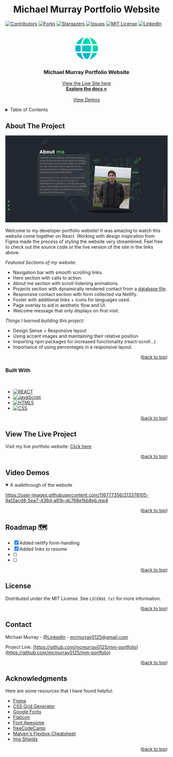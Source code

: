<h1 align="center">Michael Murray Portfolio Website</h1>

<!-- Improved compatibility of back to top link: See: https://github.com/othneildrew/Best-README-Template/pull/73 -->

<a name="readme-top"></a>

<!--
*** Thanks for checking out the Best-README-Template. If you have a suggestion
*** that would make this better, please fork the repo and create a pull request
*** or simply open an issue with the tag "enhancement".
*** Don't forget to give the project a star!
*** Thanks again! Now go create something AMAZING! :D
-->

<!-- PROJECT SHIELDS -->
<!--
*** I'm using markdown "reference style" links for readability.
*** Reference links are enclosed in brackets [ ] instead of parentheses ( ).
*** See the bottom of this document for the declaration of the reference variables
*** for contributors-url, forks-url, etc. This is an optional, concise syntax you may use.
*** https://www.markdownguide.org/basic-syntax/#reference-style-links
-->

[![Contributors][contributors-shield]][contributors-url]
[![Forks][forks-shield]][forks-url]
[![Stargazers][stars-shield]][stars-url]
[![Issues][issues-shield]][issues-url]
[![MIT License][license-shield]][license-url]
[![LinkedIn][linkedin-shield]][linkedin-url]

<!-- PROJECT LOGO -->
<br />
<div align="center">
  <a href="https://github.com/mcmurray0125/mm-portfolio">
    <img src="public/images/md/website-md-logo.png" alt="Logo" width="75px" height="75px">
  </a>

  <h3 align="center">Michael Murray Portfolio Website</h3>

  <p align="center">
    <a href ="https://michael-murray.netlify.app" target="_blank">View the Live Site here</a>
    <br />
    <a href="https://github.com/mcmurray0125/mm-portfolio"><strong>Explore the docs »</strong></a>
    <br />
    <br />
    <a href="#video-demos">View Demos</a>
  </p>
</div>

<!-- TABLE OF CONTENTS -->
<details>
  <summary>Table of Contents</summary>
  <ol>
    <li>
      <a href="#about-the-project">About The Project</a>
      <ul>
        <li><a href="#built-with">Built With</a></li>
      </ul>
    </li>
    <li>
      <a href="#view-the-live-project">View the Live Project</a>
      <ul>
      </ul>
    </li>
    <li><a href="#video-demos">Video Demos</a></li>
    <li><a href="#roadmap-">Roadmap</a></li>
    <li><a href="#contributing">Contributing</a></li>
    <li><a href="#license">License</a></li>
    <li><a href="#contact">Contact</a></li>
    <li><a href="#acknowledgments">Acknowledgments</a></li>
  </ol>
</details>

<!-- ABOUT THE PROJECT -->

## About The Project

[![Product Name Screen Shot][product-screenshot]](https://github.com/mcmurray0125/mm-portfolio)

Welcome to my developer portfolio website! It was amazing to watch this website come together on React. Working with design inspiration from Figma made the process of styling the website very streamlined. Feel free to check out the source code or the live version of the site in the links above.

_Featured Sections of my website:_

- Navigation bar with smooth scrolling links.
- Hero section with calls to action.
- About me section with scroll-listening animations.
- Projects section with dynamically rendered contact from a <a href ="https://github.com/mcmurray0125/mm-portfolio/blob/main/src/assets/cards.js" target="_blank">database file</a>.
- Responsive contact section with form collected via Netlify.
- Footer with additional links + icons for languages used.
- Page overlay to aid in aesthetic flow and UI.
- Welcome message that only displays on first visit.


_Things I learned building this project:_

- Design Sense + Responsive layout
- Using accent images and maintaining their relative position
- Importing npm packages for increased functionality (react-scroll...)
- Importance of using percentages in a responsive layout.

<p align="right">(<a href="#readme-top">back to top</a>)</p>

### Built With

<br>

- [![REACT][react.js]][react-url]
- [![JavaScript][javascript.com]][javascript-url]
- [![HTML5][html.org]][html-url]
- [![CSS][css.org]][css-url]

<p align="right">(<a href="#readme-top">back to top</a>)</p>

<!-- GETTING STARTED -->

## View The Live Project

Visit my live portfolio website: <a href="https://michael-murray.netlify.app" target="_blank">Click here</a>

<p align="right">(<a href="#readme-top">back to top</a>)</p>
<!-- USAGE EXAMPLES -->

## Video Demos

<details open>
  <summary>A walkthrough of the website</summary>
  
  

https://user-images.githubusercontent.com/116777356/213378105-9a12acd8-5ea7-436d-a91b-dc768e1bb8eb.mp4


  
  
</details>

<p align="right">(<a href="#readme-top">back to top</a>)</p>

<!-- ROADMAP -->

## Roadmap &#128506;

- [x] Added netlify form-handling
- [x] Added links to resume
- [ ]
- [ ]

<p align="right">(<a href="#readme-top">back to top</a>)</p>

<!-- LICENSE -->

## License

Distributed under the MIT License. See `LICENSE.txt` for more information.

<p align="right">(<a href="#readme-top">back to top</a>)</p>

<!-- CONTACT -->

## Contact

Michael Murray - [@LinkedIn](https://www.linkedin.com/in/michaelchristophermurray/) - mcmurray0125@gmail.com

Project Link: [https://github.com/mcmurray0125/mm-portfolio](https://github.com/mcmurray0125/mm-portfolio)

<p align="right">(<a href="#readme-top">back to top</a>)</p>

<!-- ACKNOWLEDGMENTS -->

## Acknowledgments

Here are some resources that I have found helpful:

- [Figma](https://figma.com)
- [CSS Grid Generator](https://cssgrid-generator.netlify.app/)
- [Google Fonts](https://fonts.google.com)
- [Flaticon](https://www.flaticon.com/)
- [Font Awesome](https://fontawesome.com)
- [freeCodeCamp](https://www.youtube.com/@freecodecamp)
- [Malven's Flexbox Cheatsheet](https://flexbox.malven.co/)
- [Img Shields](https://shields.io)

<p align="right">(<a href="#readme-top">back to top</a>)</p>

<!-- MARKDOWN LINKS & IMAGES -->
<!-- https://www.markdownguide.org/basic-syntax/#reference-style-links -->

[contributors-shield]: https://img.shields.io/github/contributors/mcmurray0125/mm-portfolio.svg?style=for-the-badge
[contributors-url]: https://github.com/mcmurray0125/mm-portfolio/graphs/contributors
[forks-shield]: https://img.shields.io/github/forks/mcmurray0125/mm-portfolio.svg?style=for-the-badge
[forks-url]: https://github.com/mcmurray0125/mm-portfolio/network/members
[stars-shield]: https://img.shields.io/github/stars/mcmurray0125/mm-portfolio.svg?style=for-the-badge
[stars-url]: https://github.com/mcmurray0125/mm-portfolio/stargazers
[issues-shield]: https://img.shields.io/github/issues/mcmurray0125/mm-portfolio.svg?style=for-the-badge
[issues-url]: https://github.com/mcmurray0125/mm-portfolio/issues
[license-shield]: https://img.shields.io/github/license/mcmurray0125/mm-portfolio.svg?style=for-the-badge
[license-url]: https://github.com/mcmurray0125/mm-portfolio/blob/main/LICENSE.txt
[linkedin-shield]: https://img.shields.io/badge/-LinkedIn-black.svg?style=for-the-badge&logo=linkedin&colorB=555
[linkedin-url]: https://linkedin.com/in/michaelchristophermurray
[product-screenshot]: public/images/md/portfolio-screenshot.png
[next.js]: https://img.shields.io/badge/next.js-000000?style=for-the-badge&logo=nextdotjs&logoColor=white
[next-url]: https://nextjs.org/
[react.js]: https://img.shields.io/badge/React-20232A?style=for-the-badge&logo=react&logoColor=61DAFB
[react-url]: https://reactjs.org/
[vue.js]: https://img.shields.io/badge/Vue.js-35495E?style=for-the-badge&logo=vuedotjs&logoColor=4FC08D
[vue-url]: https://vuejs.org/
[angular.io]: https://img.shields.io/badge/Angular-DD0031?style=for-the-badge&logo=angular&logoColor=white
[angular-url]: https://angular.io/
[svelte.dev]: https://img.shields.io/badge/Svelte-4A4A55?style=for-the-badge&logo=svelte&logoColor=FF3E00
[svelte-url]: https://svelte.dev/
[laravel.com]: https://img.shields.io/badge/Laravel-FF2D20?style=for-the-badge&logo=laravel&logoColor=white
[laravel-url]: https://laravel.com
[bootstrap.com]: https://img.shields.io/badge/Bootstrap-563D7C?style=for-the-badge&logo=bootstrap&logoColor=white
[bootstrap-url]: https://getbootstrap.com
[jquery.com]: https://img.shields.io/badge/jQuery-0769AD?style=for-the-badge&logo=jquery&logoColor=white
[jquery-url]: https://jquery.com
[javascript.com]: https://img.shields.io/badge/JavaScript-F7DF1E?logo=javascript&logoColor=000&style=for-the-badge
[javascript-url]: https://javascript.com/
[html.org]: https://img.shields.io/badge/HTML5-E34F26?logo=html5&logoColor=fff&style=for-the-badge
[html-url]: https://w3.org/html/
[css.org]: https://img.shields.io/badge/CSS3-1572B6?logo=css3&logoColor=fff&style=for-the-badge
[css-url]: https://www.w3.org/Style/CSS/Overview.en.html

<!-- This README.md file contains code written by another person. View the source code of the original creator here: https://github.com/othneildrew/Best-README-Template/blob/master/LICENSE.txt -->
<!-- Web gradient logo by: https://www.flaticon.com/authors/ilham-fitrotul-hayat ->
